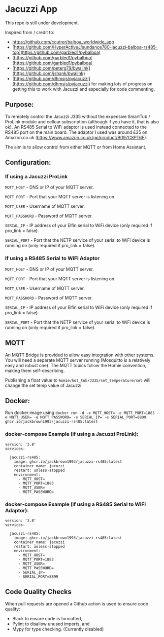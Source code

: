 # Jacuzzi App

This repo is still under development.

Inspired from / credit to:
- https://github.com/ccutrer/balboa_worldwide_app
- [https://github.com/HyperActiveJ/sundance780-jacuzzi-balboa-rs485-tcp](https://github.com/garbled1/pybalboa)
- [https://github.com/garbled1/pybalboa](https://github.com/garbled1/pybalboa)
- [https://github.com/peterg79/bwalink](https://github.com/jshank/bwalink)
- [https://github.com/dhmsjs/pyjacuzzi](https://github.com/dhmsjs/pyjacuzzi) for making lots of progress on getting this to work with Jacuzzi and especially for code commenting.


## Purpose:

To remotely control the Jacuzzi J335 without the expensive SmartTub / ProLink module and celluar subscription (although if you have it, that is also ok). An RS485 Serial to WiFi adaptor is used instead connected to the RS485 port on the main board. The adaptor I used was around £25 on Amazon.co.uk (https://www.amazon.co.uk/gp/product/B097C8PT6F).

The aim is to allow control from either MQTT or from Home Assistant.


## Configuration:

### If using a Jacuzzi ProLink

`MQTT_HOST` - DNS or IP of your MQTT server.

`MQTT_PORT` - Port that your MQTT server is listening on.

`MQTT_USER` - Username of MQTT server.

`MQTT_PASSWORD` - Password of MQTT server.

`SERIAL_IP` - IP address of your Elfin serial to WiFi device (only required if pro_link = false).

`SERIAL_PORT` - Port that the NETP service of your serial to WiFi device is running on (only required if pro_link = false).

### If using a RS485 Serial to WiFi Adaptor

`MQTT_HOST` - DNS or IP of your MQTT server.

`MQTT_PORT` - Port that your MQTT server is listening on.

`MQTT_USER` - Username of MQTT server.

`MQTT_PASSWORD` - Password of MQTT server.

`SERIAL_IP` - IP address of your Elfin serial to WiFi device (only required if pro_link = false).

`SERIAL_PORT` - Port that the NETP service of your serial to WiFi device is running on (only required if pro_link = false).

## MQTT

An MQTT Bridge is provided to allow easy integration with other systems. You will need a separate MQTT server running (Mosquitto is a relatively easy and robust one). The MQTT topics follow the Homie convention, making them self-describing.

Publishing a float value to ```homie/hot_tub/J335/set_temperature/set``` will change the set temp value of Jacuzzi.

## Docker:

Run docker image using ```docker run -d -e MQTT_HOST= -e MQTT_PORT=1883 -e MQTT_USER= -e MQTT_PASSWORD= -e SERIAL_IP= -e SERIAL_PORT=8899 ghcr.io/jackbrown1993/jacuzzi-rs485:latest```

### docker-compose Example (if using a Jacuzzi ProLink):

```
version: '3.8'
services:

  jacuzzi-rs485:
    image: ghcr.io/jackbrown1993/jacuzzi-rs485:latest
    container_name: jacuzzi
    restart: unless-stopped
    environment:
      - MQTT_HOST=
      - MQTT_PORT=1883
      - MQTT_USER=
      - MQTT_PASSWORD=
```
### docker-compose Example (if using a RS485 Serial to WiFi Adaptor):

```
version: '3.8'
services:

  jacuzzi-rs485:
    image: ghcr.io/jackbrown1993/jacuzzi-rs485:latest
    container_name: jacuzzi
    restart: unless-stopped
    environment:
      - MQTT_HOST=
      - MQTT_PORT=1883
      - MQTT_USER=
      - MQTT_PASSWORD=
      - SERIAL_IP=
      - SERIAL_PORT=8899
```
## Code Quality Checks

When pull requests are opened a Github action is used to ensure code quality:
- Black to ensure code is formatted,
- Pylint to disallow unused imports, and
- Mypy for type checking. (Currently disabled)
